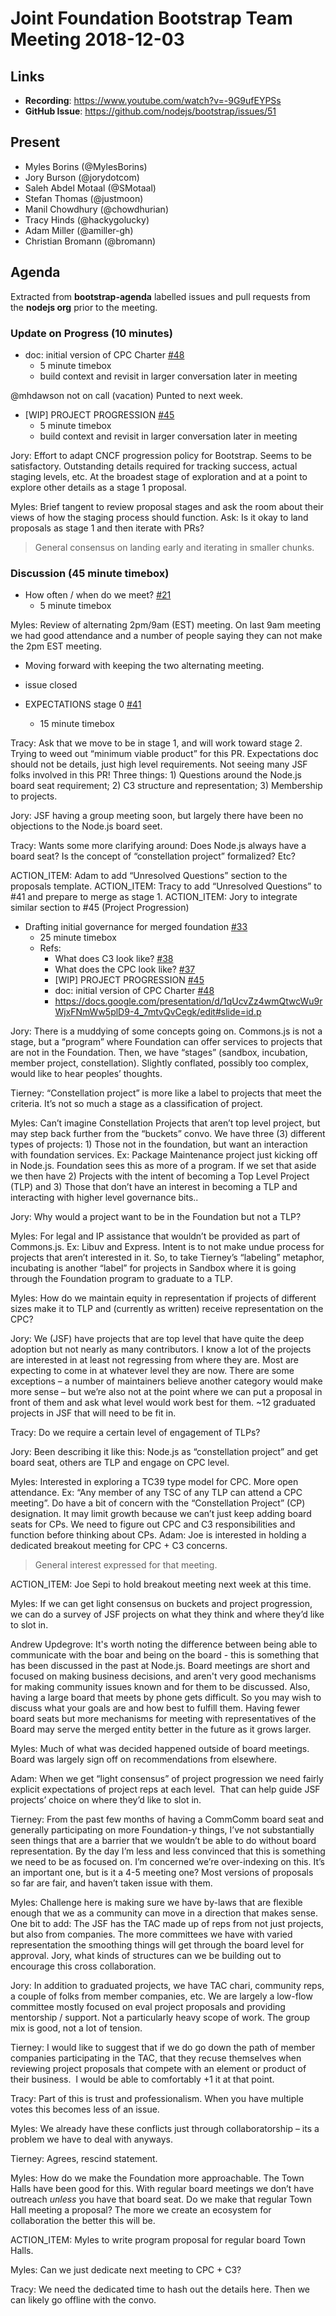 # Joint Foundation Bootstrap Team Meeting 2018-12-03

## Links

* **Recording**: https://www.youtube.com/watch?v=-9G9ufEYPSs
* **GitHub Issue**: https://github.com/nodejs/bootstrap/issues/51

## Present

- Myles Borins (@MylesBorins)
- Jory Burson (@jorydotcom)
- Saleh Abdel Motaal (@SMotaal)
- Stefan Thomas (@justmoon)
- Manil Chowdhury (@chowdhurian)
- Tracy Hinds (@hackygolucky)
- Adam Miller (@amiller-gh)
- Christian Bromann (@bromann)

## Agenda

Extracted from **bootstrap-agenda** labelled issues and pull requests from the **nodejs org** prior to the meeting.

### Update on Progress (10 minutes)

* doc: initial version of CPC Charter [#48](https://github.com/nodejs/bootstrap/pull/48)
  - 5 minute timebox
  - build context and revisit in larger conversation later in meeting

@mhdawson not on call (vacation) Punted to next week.

* [WIP] PROJECT PROGRESSION [#45](https://github.com/nodejs/bootstrap/pull/45)
  - 5 minute timebox
  - build context and revisit in larger conversation later in meeting

Jory: Effort to adapt CNCF progression policy for Bootstrap. Seems to be satisfactory. Outstanding details required for tracking success, actual staging levels, etc. At the broadest stage of exploration and at a point to explore other details as a stage 1 proposal.

Myles: Brief tangent to review proposal stages and ask the room about their views of how the staging process should function. Ask: Is it okay to land proposals as stage 1 and then iterate with PRs?

> General consensus on landing early and iterating in smaller chunks.

### Discussion (45 minute timebox)

* How often / when do we meet? [#21](https://github.com/nodejs/bootstrap/issues/21)
  - 5 minute timebox

Myles: Review of alternating 2pm/9am (EST) meeting. On last 9am meeting we had good attendance and a number of people saying they can not make the 2pm EST meeting.

* Moving forward with keeping the two alternating meeting.
* issue closed

* EXPECTATIONS stage 0 [#41](https://github.com/nodejs/bootstrap/pull/41)
  - 15 minute timebox

Tracy: Ask that we move to be in stage 1, and will work toward stage 2. Trying to weed out “minimum viable product” for this PR. Expectations doc should not be details, just high level requirements. Not seeing many JSF folks involved in this PR! Three things: 1) Questions around the Node.js board seat requirement; 2) C3 structure and representation; 3) Membership to projects.

Jory: JSF having a group meeting soon, but largely there have been no objections to the Node.js board seet.

Tracy: Wants some more clarifying around: Does Node.js always have a board seat? Is the concept of “constellation project” formalized? Etc?

ACTION_ITEM: Adam to add “Unresolved Questions” section to the proposals template.
ACTION_ITEM: Tracy to add “Unresolved Questions” to #41 and prepare to merge as stage 1.
ACTION_ITEM: Jory to integrate similar section to #45 (Project Progression)

* Drafting initial governance for merged foundation [#33](https://github.com/nodejs/bootstrap/issues/33)
  - 25 minute timebox
  - Refs:
    - What does C3 look like? [#38](https://github.com/nodejs/bootstrap/issues/38)
    - What does the CPC look like? [#37](https://github.com/nodejs/bootstrap/issues/37)
    - [WIP] PROJECT PROGRESSION [#45](https://github.com/nodejs/bootstrap/pull/45)
    - doc: initial version of CPC Charter [#48](https://github.com/nodejs/bootstrap/pull/48)
    - https://docs.google.com/presentation/d/1qUcvZz4wmQtwcWu9rWjxFNmWw5plD9-4_7mtvQvCegk/edit#slide=id.p

Jory: There is a muddying of some concepts going on. Commons.js is not a stage, but a “program” where Foundation can offer services to projects that are not in the Foundation. Then, we have “stages” (sandbox, incubation, member project, constellation). Slightly conflated, possibly too complex, would like to hear peoples’ thoughts.

Tierney: “Constellation project” is more like a label to projects that meet the criteria. It’s not so much a stage as a classification of project.

Myles: Can’t imagine Constellation Projects that aren’t top level project, but may step back further from the “buckets” convo. We have three (3) different types of projects: 1) Those not in the foundation, but want an interaction with foundation services. Ex: Package Maintenance project just kicking off in Node.js. Foundation sees this as more of a program. If we set that aside we then have 2) Projects with the intent of becoming a Top Level Project (TLP) and 3) Those that don’t have an interest in becoming a TLP and interacting with higher level governance bits..

Jory: Why would a project want to be in the Foundation but not a TLP?

Myles: For legal and IP assistance that wouldn’t be provided as part of Commons.js. Ex: Libuv and Express. Intent is to not make undue process for projects that aren’t interested in it. So, to take Tierney’s “labeling” metaphor, incubating is another “label” for projects in Sandbox where it is going through the Foundation program to graduate to a TLP. 

Myles: How do we maintain equity in representation if projects of different sizes make it to TLP and (currently as written) receive representation on the CPC?

Jory: We (JSF) have projects that are top level that have quite the deep adoption but not nearly as many contributors. I know a lot of the projects are interested in at least not regressing from where they are. Most are expecting to come in at whatever level they are now. There are some exceptions – a number of maintainers believe another category would make more sense – but we’re also not at the point where we can put a proposal in front of them and ask what level would work best for them. ~12 graduated projects in JSF that will need to be fit in.

Tracy: Do we require a certain level of engagement of TLPs?

Jory: Been describing it like this: Node.js as “constellation project” and get board seat, others are TLP and engage on CPC level.

Myles: Interested in exploring a TC39 type model for CPC. More open attendance. Ex: “Any member of any TSC of any TLP can attend a CPC meeting”. Do have a bit of concern with the “Constellation Project” (CP) designation. It may limit growth because we can’t just keep adding board seats for CPs. We need to figure out CPC and C3 responsibilities and function before thinking about CPs.
Adam: Joe is interested in holding a dedicated breakout meeting for CPC + C3 concerns. 

> General interest expressed for that meeting.

ACTION_ITEM: Joe Sepi to hold breakout meeting next week at this time.

Myles: If we can get light consensus on buckets and project progression, we can do a survey of JSF projects on what they think and where they’d like to slot in.

Andrew Updegrove: It's worth noting the difference between being able to communicate with the boar and being on the board - this is something that has been discussed in the past at Node.js. Board meetings are short and focused on making business decisions, and aren't very good mechanisms for making community issues known and for them to be discussed. Also, having a large board that meets by phone gets difficult. So you may wish to discuss what your goals are and how best to fulfill them. Having fewer board seats but more mechanisms for meeting with representatives of the Board may serve the merged entity better in the future as it grows larger. 

Myles: Much of what was decided happened outside of board meetings. Board was largely sign off on recommendations from elsewhere.

Adam: When we get “light consensus” of project progression we need fairly explicit expectations of project reps at each level.  That can help guide JSF projects’ choice on where they’d like to slot in.

Tierney: From the past few months of having a CommComm board seat and generally participating on more Foundation-y things, I’ve not substantially seen things that are a barrier that we wouldn’t be able to do without board representation. By the day I’m less and less convinced that this is something we need to be as focused on. I’m concerned we’re over-indexing on this. It’s an important one, but is it a 4-5 meeting one? Most versions of proposals so far are fair, and haven’t taken issue with them.

Myles: Challenge here is making sure we have by-laws that are flexible enough that we as a community can move in a direction that makes sense. One bit to add: The JSF has the TAC made up of reps from not just projects, but also from companies. The more committees we have with varied representation the smoothing things will get through the board level for approval. Jory, what kinds of structures can we be building out to encourage this cross collaboration.

Jory: In addition to graduated projects, we have TAC chari, community reps, a couple of folks from member companies, etc. We are largely a low-flow committee mostly focused on eval project proposals and providing mentorship / support. Not a particularly heavy scope of work. The group mix is good, not a lot of tension.

Tierney: I would like to suggest that if we do go down the path of member companies participating in the TAC, that they recuse themselves when reviewing project proposals that compete with an element or product of their business.  I would be able to comfortably +1 it at that point. 

Tracy: Part of this is trust and professionalism. When you have multiple votes this becomes less of an issue.

Myles: We already have these conflicts just through collaboratorship – its a problem we have to deal with anyways.

Tierney: Agrees, rescind statement.

Myles: How do we make the Foundation more approachable. The Town Halls have been good for this. With regular board meetings we don’t have outreach *unless* you have that board seat. Do we make that regular Town Hall meeting a proposal? The more we create an ecosystem for collaboration the better this will be.

ACTION_ITEM: Myles to write program proposal for regular board Town Halls.

Myles: Can we just dedicate next meeting to CPC + C3?

Tracy: We need the dedicated time to hash out the details here. Then we can likely go offline with the convo.
